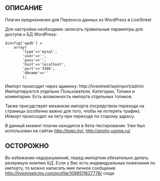 ﻿ОПИСАНИЕ
--------

Плагин предназначен для Переноса данных из WordPress в LiveStreet

Для настройки необходимо записать правильные параметры для доступа к БД
WordPress:

	$config['wpdb'] = 
		array(
			'type'=>'mysql',
			'user'=>'',
			'pass'=>'',
			'host'=>'localhost',
			'port'=>'3306',
			'dbname'=>''
			);

Импорт происхдит через админку: http://livestreet/wpimport/admin
Импортируются отдельно Пользователи, Категории, Топики и коментарии.
Есть возможность импорта отдельных топиков.

Также присудствует механизм импорта посредством перехода на страницы 
(особенно важно для того, чтобы не потерять трафик). Ипморт происходит 
на лету при переходе по старому адресу.

В данный момент плагин находится в бета-тестировании.
Уже был использован на сайтак http://koko.by/, http://protiv-ugona.ru/


ОСТОРОЖНО
---------

Во избежании недоразумений, перед импортом обязательно делать резервную компию БД.
Если у Вас есть индивидуальные пожелания по импорту, то можно написать мне личное сообщение
http://livestreetcms.com/profile/1099511627776/ сюда